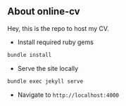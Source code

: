## About online-cv

Hey, this is the repo to host my CV.

* Install required ruby gems

```bash
bundle install
```

* Serve the site locally

```bash
bundle exec jekyll serve
```

* Navigate to `http://localhost:4000`


